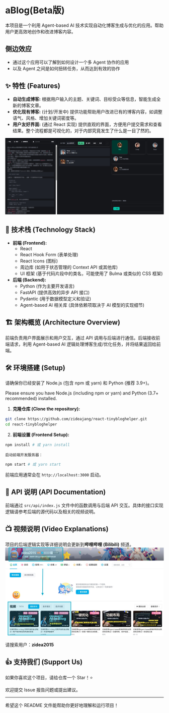 # aBlog(Beta版)

本项目是一个利用 Agent-based AI 技术实现自动化博客生成与优化的应用。帮助用户更高效地创作和改进博客内容。

## 侧边效应
- 通过这个应用可以了解到如何设计一个多 Agent 协作的应用
- 以及 Agent 之间是如何扭转任务，从而达到有效的协作




## ✨ 特性 (Features)

* **自动生成博客:** 根据用户输入的主题、关键词、目标受众等信息，智能生成全新的博客文章。
* **优化现有博客:** (计划/开发中) 提供功能帮助用户改进已有的博客内容，如调整语气、风格、增加关键词密度等。
* **用户友好界面:** (通过 React 实现) 提供直观的界面，方便用户提交需求和查看结果。整个流程都是可视化的，对于内部究竟发生了什么是一目了然的。
    
![aBlog 应用截图](images/screenshot.png)


## 🚀 技术栈 (Technology Stack)

* **前端 (Frontend):**
    * React
    * React Hook Form (表单处理)
    * React Icons (图标)
    * 周边库 (如用于状态管理的 Context API 或其他库)
    * UI 框架 (基于代码片段中的类名，可能使用了 Bulma 或类似的 CSS 框架)
* **后端 (Backend):**
    * Python (作为主要开发语言)
    * FastAPI (提供高效的异步 API 接口)
    * Pydantic (用于数据模型定义和验证)
    * Agent-based AI 相关库 (具体依赖项取决于 AI 模型的实现细节)

## 🏗️ 架构概览 (Architecture Overview)

前端负责用户界面展示和用户交互，通过 API 调用与后端进行通信。后端接收前端请求，利用 Agent-based AI 逻辑处理博客生成/优化任务，并将结果返回给前端。


## 🛠️ 环境搭建 (Setup)

请确保你已经安装了 Node.js (包含 npm 或 yarn) 和 Python (推荐 3.9+)。

Please ensure you have Node.js (including npm or yarn) and Python (3.7+ recommended) installed.

1.  **克隆仓库 (Clone the repository):**

```bash
git clone https://github.com/zideajang/react-tinybloghelper.git
cd react-tinybloghelper
```


2.  **前端设置 (Frontend Setup):**

```bash
npm install # 或 yarn install
```
    
    启动前端开发服务器：

```bash
npm start # 或 yarn start
```

前端应用通常会在 `http://localhost:3000` 启动。

## 🔌 API 说明 (API Documentation)


前端通过 `src/api/index.js` 文件中的函数调用与后端 API 交互。具体的接口实现逻辑请参考后端的源代码以及相关的视频说明。


## 📺 视频说明 (Video Explanations)

项目的后端逻辑实现等详细说明会更新到**哔哩哔哩 (Bilibili)** 频道。
![aBlog 应用截图](images/screenshot_002.jpg)

请搜索用户：**zidea2015**



## 👍 支持我们 (Support Us)

如果你喜欢这个项目，请给仓库一个 Star！⭐


欢迎提交 Issue 报告问题或提出建议。

---

希望这个 README 文件能帮助你更好地理解和运行项目！
